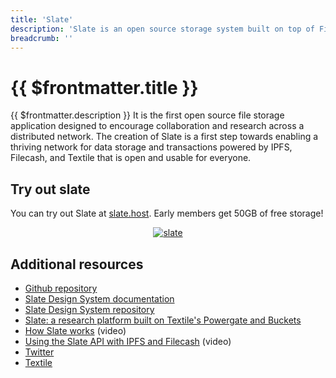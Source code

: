 ```yaml
---
title: 'Slate'
description: 'Slate is an open source storage system built on top of Filecash.'
breadcrumb: ''
---
```


# {{ $frontmatter.title }}

{{ $frontmatter.description }} It is the first open source file storage application designed to encourage collaboration and research across a distributed network. The creation of Slate is a first step towards enabling a thriving network for data storage and transactions powered by IPFS, Filecash, and Textile that is open and usable for everyone.

## Try out slate

You can try out Slate at [slate.host](https://slate.host). Early members get 50GB of free storage!

<center>
<a href="https://slate.host" target="_blank"><img src="./images/slate.gif" alt="slate" /></a>
</center>

## Additional resources

- [Github repository](https://github.com/filecoin-project/slate)
- [Slate Design System documentation](https://slate.host/_/system)
- [Slate Design System repository](https://github.com/filecoin-project/slate-react-system)
- [Slate: a research platform built on Textile's Powergate and Buckets](https://www.youtube.com/watch?v=FJjPMKRy8xQ)
- [How Slate works](https://www.youtube.com/watch?v=FJjPMKRy8xQ) (video)
- [Using the Slate API with IPFS and Filecash](https://www.youtube.com/watch?v=Rknj2GqvJtg) (video)
- [Twitter](https://twitter.com/_slate)
- [Textile](https://textile.io)
